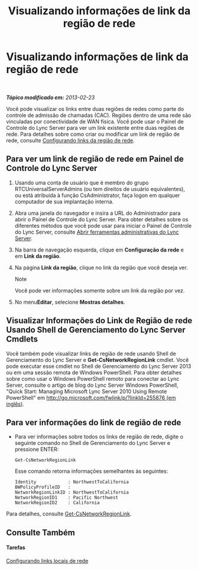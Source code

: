 ﻿---
title: Visualizando informações de link da região de rede
TOCTitle: Visualizando informações de link da região de rede
ms:assetid: 7b6b2ea2-83d8-4376-afb2-70e5d2cf6444
ms:mtpsurl: https://technet.microsoft.com/pt-br/library/JJ688102(v=OCS.15)
ms:contentKeyID: 49886276
ms.date: 05/19/2016
mtps_version: v=OCS.15
ms.translationtype: HT
---

# Visualizando informações de link da região de rede

 

_**Tópico modificado em:** 2013-02-23_

Você pode visualizar os links entre duas regiões de redes como parte do controle de admissão de chamadas (CAC). Regiões dentro de uma rede são vinculadas por conectividade de WAN física. Você pode usar o Painel de Controle do Lync Server para ver um link existente entre duas regiões de rede. Para detalhes sobre como criar ou modificar um link de região de rede, consulte [Configurando links da região de rede](lync-server-2013-configuring-network-region-links.md).

## Para ver um link de região de rede em Painel de Controle do Lync Server

1.  Usando uma conta de usuário que é membro do grupo RTCUniversalServerAdmins (ou tem direitos de usuário equivalentes), ou está atribuída à função CsAdministrator, faça logon em qualquer computador de sua implantação interna.

2.  Abra uma janela do navegador e insira a URL do Administrador para abrir o Painel de Controle do Lync Server. Para obter detalhes sobre os diferentes métodos que você pode usar para iniciar o Painel de Controle do Lync Server, consulte [Abrir ferramentas administrativas do Lync Server](lync-server-2013-open-lync-server-administrative-tools.md).

3.  Na barra de navegação esquerda, clique em **Configuração da rede** e em **Link da região**.

4.  Na página **Link da região**, clique no link da região que você deseja ver.
    
    > [!note]  
    > Você pode ver informações somente sobre um link da região por vez.

5.  No menu**Editar**, selecione **Mostras detalhes**.

## Visualizar Informações do Link de Região de rede Usando Shell de Gerenciamento do Lync Server Cmdlets

Você também pode visualizar links de região de rede usando Shell de Gerenciamento do Lync Server e **Get-CsNetworkRegionLink** cmdlet. Você pode executar esse cmdlet no Shell de Gerenciamento do Lync Server 2013 ou em uma sessão remota de Windows PowerShell. Para obter detalhes sobre como usar o Windows PowerShell remoto para conectar ao Lync Server, consulte o artigo de blog do Lync Server Windows PowerShell, "Quick Start: Managing Microsoft Lync Server 2010 Using Remote PowerShell" em [http://go.microsoft.com/fwlink/p/?linkId=255876 (em inglês)](http://go.microsoft.com/fwlink/p/?linkid=255876).

## Para ver informações do link de região de rede

  - Para ver informações sobre todos os links de região de rede, digite o seguinte comando no Shell de Gerenciamento do Lync Server e pressione ENTER:
    
        Get-CsNetworkRegionLink
    
    Esse comando retorna informações semelhantes às seguintes:
    
        Identity            : NorthwestToCalifornia
        BWPolicyProfileID   :
        NetworkRegionLinkID : NorthwestToCalifornia
        NetworkRegionID1    : Pacific Northwest
        NetworkRegionID2    : California

Para detalhes, consulte [Get-CsNetworkRegionLink](https://docs.microsoft.com/en-us/powershell/module/skype/Get-CsNetworkRegionLink).

## Consulte Também

#### Tarefas

[Configurando links locais de rede](lync-server-2013-configuring-network-site-links.md)

